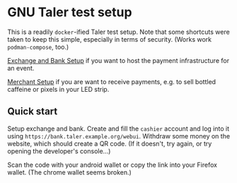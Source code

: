 # GNU Taler test setup

This is a readily `docker`-ified Taler test setup. Note that some shortcuts were taken to keep this
simple, especially in terms of security. (Works work `podman-compose`, too.)

[Exchange and Bank Setup](README.exchange.md) if you want to host the payment infrastructure for an event.

[Merchant Setup](README.merchant.md) if you are want to receive payments, e.g. to sell bottled caffeine or pixels in your LED strip.

## Quick start

Setup exchange and bank. Create and fill the `cashier` account and log into it using
`https://bank.taler.example.org/webui`. Withdraw some money on the website, which should
create a QR code. (If it doesn't, try again, or try opening the developer's console...)

Scan the code with your android wallet or copy the link into your Firefox wallet. (The chrome
wallet seems broken.)
